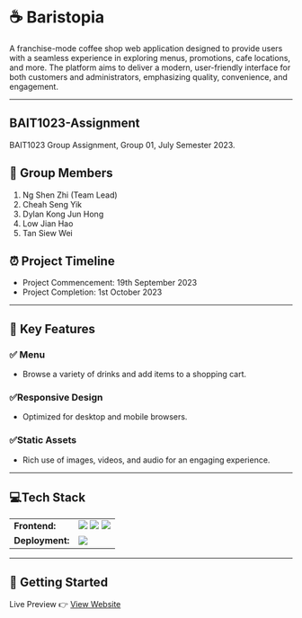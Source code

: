 # ☕ Baristopia

A franchise-mode coffee shop web application designed to provide users with a seamless experience in exploring menus, promotions, cafe locations, and more. The platform aims to deliver a modern, user-friendly interface for both customers and administrators, emphasizing quality, convenience, and engagement.

---

## BAIT1023-Assignment
BAIT1023 Group Assignment, Group 01, July Semester 2023.

## 👥 Group Members

1. Ng Shen Zhi (Team Lead)
2. Cheah Seng Yik
3. Dylan Kong Jun Hong
4. Low Jian Hao
5. Tan Siew Wei

## ⏰ Project Timeline 

- Project Commencement: 19th September 2023
- Project Completion: 1st October 2023

---

## 🔑 Key Features

### ✅ Menu
- Browse a variety of drinks and add items to a shopping cart.
### ✅Responsive Design
- Optimized for desktop and mobile browsers.
### ✅Static Assets
- Rich use of images, videos, and audio for an engaging experience.

---

## 💻Tech Stack
<table>
  <tr>
    <td>
      <b>Frontend:</b>
    </td>
    <td>
      <img src="https://img.shields.io/badge/HTML5-E34F26?style=for-the-badge&logo=html5&logoColor=white" />
      <img src="https://img.shields.io/badge/CSS3-1572B6?style=for-the-badge&logo=css3&logoColor=white"/>
      <img src="https://img.shields.io/badge/JavaScript-323330?style=for-the-badge&logo=javascript&logoColor=F7DF1E" />
    </td>
  </tr>
  <tr>
    <td>
      <b>Deployment:</b>
    </td>
    <td>
      <img src="https://img.shields.io/badge/Netlify-00C7B7?style=for-the-badge&logo=netlify&logoColor=white" />
    </td>
  </tr>
</table>

---

## 🚀 Getting Started
Live Preview 👉 <a href="https://baristopia.netlify.app">View Website</a>







